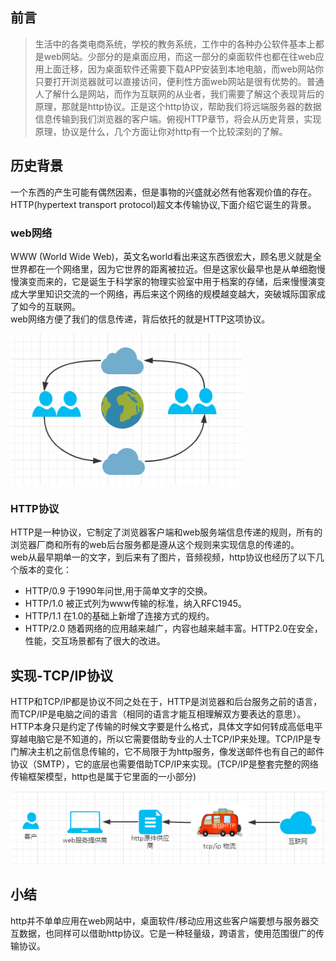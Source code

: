 ## 前言

> 生活中的各类电商系统，学校的教务系统，工作中的各种办公软件基本上都是web网站。少部分的是桌面应用，而这一部分的桌面软件也都在往web应用上面迁移，因为桌面软件还需要下载APP安装到本地电脑，而web网站你只要打开浏览器就可以直接访问，便利性方面web网站是很有优势的。普通人了解什么是网站，而作为互联网的从业者，我们需要了解这个表现背后的原理，那就是http协议。正是这个http协议，帮助我们将远端服务器的数据信息传输到我们浏览器的客户端。俯视HTTP章节，将会从历史背景，实现原理，协议是什么，几个方面让你对http有一个比较深刻的了解。

## 历史背景

一个东西的产生可能有偶然因素，但是事物的兴盛就必然有他客观价值的存在。HTTP\(hypertext transport protocol\)超文本传输协议,下面介绍它诞生的背景。

### web网络

WWW \(World Wide Web\)，英文名world看出来这东西很宏大，顾名思义就是全世界都在一个网络里，因为它世界的距离被拉近。但是这家伙最早也是从单细胞慢慢演变而来的，它是诞生于科学家的物理实验室中用于档案的存储，后来慢慢演变成大学里知识交流的一个网络，再后来这个网络的规模越变越大，突破城际国家成了如今的互联网。  
web网络方便了我们的信息传递，背后依托的就是HTTP这项协议。

![](/assets/www.png)

### HTTP协议

HTTP是一种协议，它制定了浏览器客户端和web服务端信息传递的规则，所有的浏览器厂商和所有的web后台服务都是遵从这个规则来实现信息的传递的。  
web从最早期单一的文字，到后来有了图片，音频视频，http协议也经历了以下几个版本的变化：

* HTTP/0.9
    于1990年问世,用于简单文字的交换。
* HTTP/1.0
    被正式列为www传输的标准，纳入RFC1945。
* HTTP/1.1
    在1.0的基础上新增了连接方式的规约。
* HTTP/2.0
    随着网络的应用越来越广，内容也越来越丰富。HTTP2.0在安全，性能，交互场景都有了很大的改进。

## 实现-TCP/IP协议

HTTP和TCP/IP都是协议不同之处在于，HTTP是浏览器和后台服务之前的语言，而TCP/IP是电脑之间的语言（相同的语言才能互相理解双方要表达的意思）。HTTP本身只是约定了传输的时候文字要是什么格式，具体文字如何转成高低电平穿越电脑它是不知道的，所以它需要借助专业的人士TCP/IP来处理。TCP/IP是专门解决主机之前信息传输的，它不局限于为http服务，像发送邮件也有自己的邮件协议（SMTP），它的底层也需要借助TCP/IP来实现。\(TCP/IP是整套完整的网络传输框架模型，http也是属于它里面的一小部分\)

![](/assets/demo.png)

## 小结

http并不单单应用在web网站中，桌面软件/移动应用这些客户端要想与服务器交互数据，也同样可以借助http协议。它是一种轻量级，跨语言，使用范围很广的传输协议。

